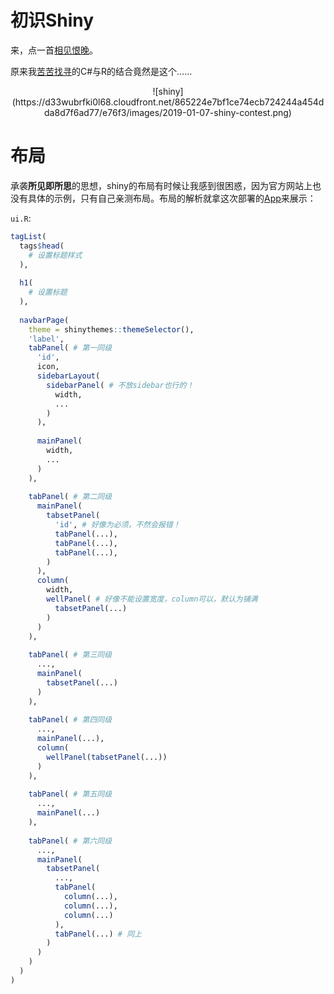 # 初识Shiny

来，点一首[相见恨晚](http://www.koowo.com:8080/yinyue/916888)。

原来我[苦苦找寻](https://hoas.xyz/post/using-r-in-cs/)的C#与R的结合竟然是这个……

<center>
![shiny](https://d33wubrfki0l68.cloudfront.net/865224e7bf1ce74ecb724244a454dda8d7f6ad77/e76f3/images/2019-01-07-shiny-contest.png)
</center>

<!--more-->

# 布局

承袭**所见即所思**的思想，shiny的布局有时候让我感到很困惑，因为官方网站上也没有具体的示例，只有自己亲测布局。布局的解析就拿这次部署的[App](https://hoas.shinyapps.io/xajModel/)来展示：

`ui.R`:

```r
tagList(
  tags$head(
    # 设置标题样式
  ),
  
  h1(
    # 设置标题
  ),
  
  navbarPage(
    theme = shinythemes::themeSelector(),
    'label',
    tabPanel( # 第一同级
      'id',
      icon,
      sidebarLayout(
        sidebarPanel( # 不放sidebar也行的！
          width,
          ...
        )
      ),
      
      mainPanel(
        width,
        ...
      )
    ),
    
    tabPanel( # 第二同级
      mainPanel(
        tabsetPanel(
          'id', # 好像为必须，不然会报错！
          tabPanel(...),
          tabPanel(...),
          tabPanel(...),
        )
      ),
      column(
        width,
        wellPanel( # 好像不能设置宽度，column可以，默认为铺满
          tabsetPanel(...)
        )
      )
    ),
    
    tabPanel( # 第三同级
      ...,
      mainPanel(
        tabsetPanel(...)
      )
    ),
    
    tabPanel( # 第四同级
      ...,
      mainPanel(...),
      column(
        wellPanel(tabsetPanel(...))
      )
    ),
    
    tabPanel( # 第五同级
      ...,
      mainPanel(...)
    ),
    
    tabPanel( # 第六同级
      ...,
      mainPanel(
        tabsetPanel(
          ...,
          tabPanel(
            column(...),
            column(...),
            column(...)
          ),
          tabPanel(...) # 同上
        )
      )
    )
  )
)
```

